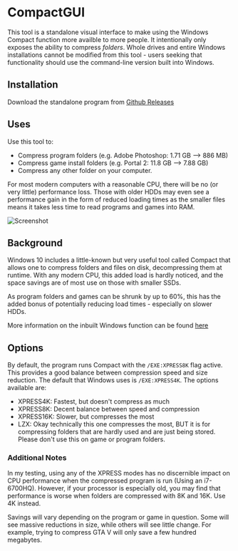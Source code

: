 # CompactGUI
This tool is a standalone visual interface to make using the Windows Compact function more availble to more people. It intentionally only exposes the ability to compress *folders*. Whole drives and entire Windows installations cannot be modified from this tool - users seeking that functionality should use the command-line version built into Windows.

## Installation
Download the standalone program from [Github Releases](https://github.com/ImminentFate/CompactGUI/releases)

## Uses
Use this tool to: 
- Compress program folders (e.g. Adobe Photoshop: 1.71 GB --> 886 MB)
- Compress game install folders (e.g. Portal 2: 11.8 GB --> 7.88 GB)
- Compress any other folder on your computer. 

For most modern computers with a reasonable CPU, there will be no (or very little) performance loss. Those with older HDDs may even see a performance gain in the form of reduced loading times as the smaller files means it takes less time to read programs and games into RAM. 

![Screenshot](https://raw.githubusercontent.com/ImminentFate/CompactGUI/master/WindowsApp1/Resources/SC.png)

## Background
Windows 10 includes a little-known but very useful tool called Compact that allows one to compress folders and files on disk, decompressing them at runtime. With any modern CPU, this added load is hardly noticed, and the space savings are of most use on those with smaller SSDs. 

As program folders and games can be shrunk by up to 60%, this has the added bonus of potentially reducing load times - especially on slower HDDs. 

More information on the inbuilt Windows function can be found [here](https://technet.microsoft.com/en-au/library/bb490884.aspx)


## Options
By default, the program runs Compact with the `/EXE:XPRESS8K` flag active. This provides a good balance between compression speed and size reduction. The default that Windows uses is `/EXE:XPRESS4K`.
The options available are: 
- XPRESS4K: Fastest, but doesn't compress as much
- XPRESS8K: Decent balance between speed and compression
- XPRESS16K: Slower, but compresses the most
- LZX: Okay technically this one compresses the most, BUT it is for compressing folders that are hardly used and are just being stored. Please don't use this on game or program folders.

### Additional Notes

In my testing, using any of the XPRESS modes has no discernible impact on CPU performance when the compressed program is run (Using an i7-6700HQ). However, if your processor is especially old, you may find that performance is worse when folders are compressed with 8K and 16K. Use 4K instead. 

Savings will vary depending on the program or game in question. Some will see massive reductions in size, while others will see little change. For example, trying to compress GTA V will only save a few hundred megabytes.
